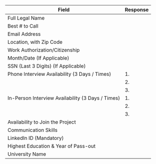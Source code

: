 | **Field**                                      | **Response**                             |
|------------------------------------------------|-------------------------------------------|
| Full Legal Name                                |                                           |
| Best # to Call                                 |                                           |
| Email Address                                  |                                           |
| Location, with Zip Code                        |                                           |
| Work Authorization/Citizenship                |                                           |
| Month/Date (If Applicable)                     |                                           |
| SSN (Last 3 Digits) (If Applicable)            |                                           |
| Phone Interview Availability (3 Days / Times)  | 1.                                       |
|                                                | 2.                                       |
|                                                | 3.                                       |
| In-Person Interview Availability (3 Days / Times)| 1.                                     |
|                                                | 2.                                       |
|                                                | 3.                                       |
| Availability to Join the Project               |                                           |
| Communication Skills                           |                                           |
| LinkedIn ID (Mandatory)                        |                                           |
| Highest Education & Year of Pass-out           |                                           |
| University Name                                |                                           |
